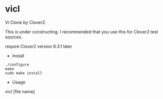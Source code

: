 # vicl

Vi Clone by Clover2.

This is under constructing. I recommended that you use this for Clover2 test sources.

require Clover2 version 8.3.1 later

* Install

```
./configure
make 
sudo make install
```

* Usage 

vicl [file name]
